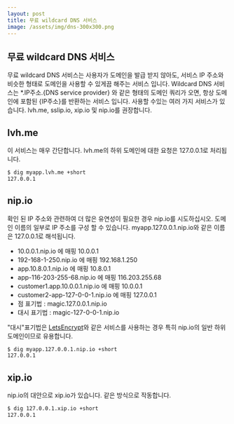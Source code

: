 ```yaml
---
layout: post
title: 무료 wildcard DNS 서비스
image: /assets/img/dns-300x300.png
---
```


## 무료 wildcard DNS 서비스
무료 wildcard DNS 서비스는 사용자가 도메인을 발급 받지 않아도,
서비스 IP 주소와 비슷한 형태로 도메인을 사용할 수 있게끔 해주는 서비스 입니다.
Wildcard DNS 서비스는 *.IP주소.{DNS service provider} 와 같은 형태의 도메인 쿼리가 오면,
항상 도메인에 포함된 {IP주소}를 반환하는 서비스 입니다.
사용할 수있는 여러 가지 서비스가 있습니다. lvh.me, sslip.io, xip.io 및 nip.io를 권장합니다.

## lvh.me
이 서비스는 매우 간단합니다. lvh.me의 하위 도메인에 대한 요청은 127.0.0.1로 처리됩니다.
```bash
$ dig myapp.lvh.me +short
127.0.0.1
```

## nip.io
확인 된 IP 주소와 관련하여 더 많은 유연성이 필요한 경우 nip.io를 시도하십시오.
도메인 이름의 일부로 IP 주소를 구성 할 수 있습니다. myapp.127.0.0.1.nip.io와 같은 이름은 127.0.0.1로 해석됩니다.
- 10.0.0.1.nip.io 에 매핑 10.0.0.1
- 192-168-1-250.nip.io 에 매핑 192.168.1.250
- app.10.8.0.1.nip.io 에 매핑 10.8.0.1
- app-116-203-255-68.nip.io 에 매핑 116.203.255.68
- customer1.app.10.0.0.1.nip.io 에 매핑 10.0.0.1
- customer2-app-127-0-0-1.nip.io 에 매핑 127.0.0.1
- 점 표기법 : magic.127.0.0.1.nip.io
- 대시 표기법 : magic-127-0-0-1.nip.io

"대시"표기법은 [LetsEncrypt](https://letsencrypt.org/)와 같은 서비스를 사용하는 경우 특히 nip.io의 일반 하위 도메인이므로 유용합니다.
```bash
$ dig myapp.127.0.0.1.nip.io +short
127.0.0.1
```

## xip.io
nip.io의 대안으로 xip.io가 있습니다. 같은 방식으로 작동합니다.
```bash
$ dig 127.0.0.1.xip.io +short
127.0.0.1
```
